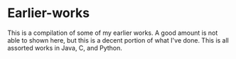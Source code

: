 # Earlier-works
This is a compilation of some of my earlier works. A good amount is not able to shown here, but this is a decent portion of what I've done.
This is all assorted works in Java, C, and Python.
